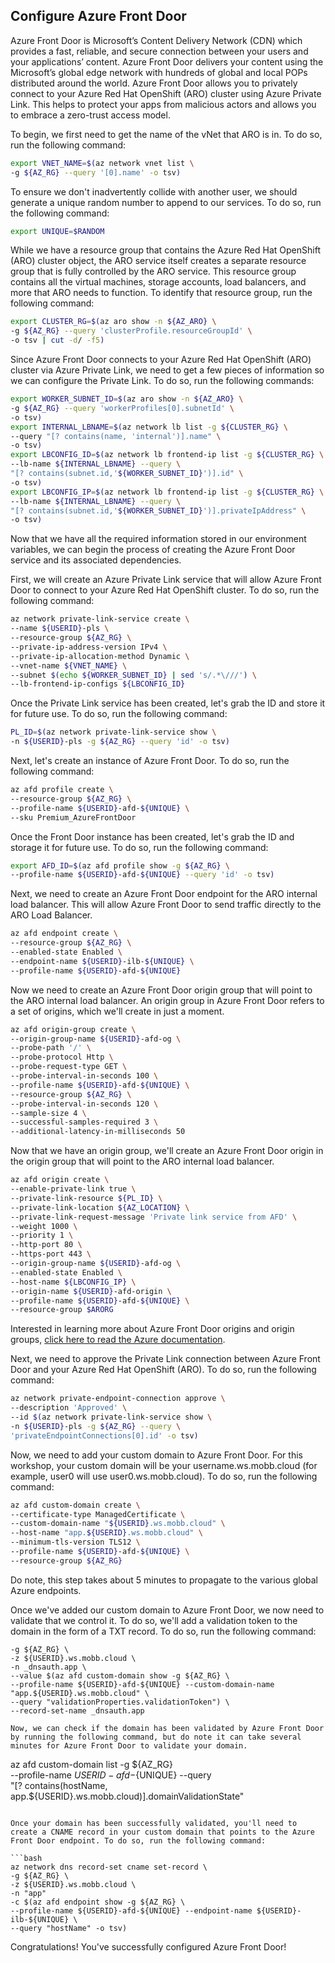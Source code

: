 ## Configure Azure Front Door

Azure Front Door is Microsoft’s Content Delivery Network (CDN) which provides a fast, reliable, and secure connection between your users and your applications’ content. Azure Front Door delivers your content using the Microsoft’s global edge network with hundreds of global and local POPs distributed around the world. Azure Front Door allows you to privately connect to your Azure Red Hat OpenShift (ARO) cluster using Azure Private Link. This helps to protect your apps from malicious actors and allows you to embrace a zero-trust access model.

To begin, we first need to get the name of the vNet that ARO is in. To do so, run the following command:

```bash
export VNET_NAME=$(az network vnet list \
-g ${AZ_RG} --query '[0].name' -o tsv)
```

To ensure we don't inadvertently collide with another user, we should generate a unique random number to append to our services. To do so, run the following command:

```bash
export UNIQUE=$RANDOM
```

While we have a resource group that contains the Azure Red Hat OpenShift (ARO) cluster object, the ARO service itself creates a separate resource group that is fully controlled by the ARO service. This resource group contains all the virtual machines, storage accounts, load balancers, and more that ARO needs to function. To identify that resource group, run the following command:

```bash
export CLUSTER_RG=$(az aro show -n ${AZ_ARO} \
-g ${AZ_RG} --query 'clusterProfile.resourceGroupId' \
-o tsv | cut -d/ -f5)
```

Since Azure Front Door connects to your Azure Red Hat OpenShift (ARO) cluster via Azure Private Link, we need to get a few pieces of information so we can configure the Private Link. To do so, run the following commands:

```bash
export WORKER_SUBNET_ID=$(az aro show -n ${AZ_ARO} \
-g ${AZ_RG} --query 'workerProfiles[0].subnetId' \
-o tsv)
export INTERNAL_LBNAME=$(az network lb list -g ${CLUSTER_RG} \
--query "[? contains(name, 'internal')].name" \
-o tsv)
export LBCONFIG_ID=$(az network lb frontend-ip list -g ${CLUSTER_RG} \
--lb-name ${INTERNAL_LBNAME} --query \
"[? contains(subnet.id,'${WORKER_SUBNET_ID}')].id" \
-o tsv)
export LBCONFIG_IP=$(az network lb frontend-ip list -g ${CLUSTER_RG} \
--lb-name ${INTERNAL_LBNAME} --query \
"[? contains(subnet.id,'${WORKER_SUBNET_ID}')].privateIpAddress" \
-o tsv)
```

Now that we have all the required information stored in our environment variables, we can begin the process of creating the Azure Front Door service and its associated dependencies.

First, we will create an Azure Private Link service that will allow Azure Front Door to connect to your Azure Red Hat OpenShift cluster. To do so, run the following command:

```bash
az network private-link-service create \
--name ${USERID}-pls \
--resource-group ${AZ_RG} \
--private-ip-address-version IPv4 \
--private-ip-allocation-method Dynamic \
--vnet-name ${VNET_NAME} \
--subnet $(echo ${WORKER_SUBNET_ID} | sed 's/.*\///') \
--lb-frontend-ip-configs ${LBCONFIG_ID}
```

Once the Private Link service has been created, let's grab the ID and store it for future use. To do so, run the following command:

```bash
PL_ID=$(az network private-link-service show \
-n ${USERID}-pls -g ${AZ_RG} --query 'id' -o tsv)
```

Next, let's create an instance of Azure Front Door. To do so, run the following command:

```bash
az afd profile create \
--resource-group ${AZ_RG} \
--profile-name ${USERID}-afd-${UNIQUE} \
--sku Premium_AzureFrontDoor
```

Once the Front Door instance has been created, let's grab the ID and storage it for future use. To do so, run the following command: 

```bash
export AFD_ID=$(az afd profile show -g ${AZ_RG} \
--profile-name ${USERID}-afd-${UNIQUE} --query 'id' -o tsv)
```

Next, we need to create an Azure Front Door endpoint for the ARO internal load balancer. This will allow Azure Front Door to send traffic directly to the ARO Load Balancer.

```bash
az afd endpoint create \
--resource-group ${AZ_RG} \
--enabled-state Enabled \
--endpoint-name ${USERID}-ilb-${UNIQUE} \
--profile-name ${USERID}-afd-${UNIQUE}
```

Now we need to create an Azure Front Door origin group that will point to the ARO internal load balancer. An origin group in Azure Front Door refers to a set of origins, which we'll create in just a moment. 

```bash
az afd origin-group create \
--origin-group-name ${USERID}-afd-og \
--probe-path '/' \
--probe-protocol Http \
--probe-request-type GET \
--probe-interval-in-seconds 100 \
--profile-name ${USERID}-afd-${UNIQUE} \
--resource-group ${AZ_RG} \
--probe-interval-in-seconds 120 \
--sample-size 4 \
--successful-samples-required 3 \
--additional-latency-in-milliseconds 50
```

Now that we have an origin group, we'll create an Azure Front Door origin in the origin group that will point to the ARO internal load balancer.

```bash
az afd origin create \
--enable-private-link true \
--private-link-resource ${PL_ID} \
--private-link-location ${AZ_LOCATION} \
--private-link-request-message 'Private link service from AFD' \
--weight 1000 \
--priority 1 \
--http-port 80 \
--https-port 443 \
--origin-group-name ${USERID}-afd-og \
--enabled-state Enabled \
--host-name ${LBCONFIG_IP} \
--origin-name ${USERID}-afd-origin \
--profile-name ${USERID}-afd-${UNIQUE} \
--resource-group $ARORG
```

Interested in learning more about Azure Front Door origins and origin groups, [click here to read the Azure documentation](https://learn.microsoft.com/en-us/azure/frontdoor/origin?pivots=front-door-standard-premium). 

Next, we need to approve the Private Link connection between Azure Front Door and your Azure Red Hat OpenShift (ARO). To do so, run the following command:

```bash
az network private-endpoint-connection approve \
--description 'Approved' \
--id $(az network private-link-service show \
-n ${USERID}-pls -g ${AZ_RG} --query \
'privateEndpointConnections[0].id' -o tsv)
```

Now, we need to add your custom domain to Azure Front Door. For this workshop, your custom domain will be your username.ws.mobb.cloud (for example, user0 will use user0.ws.mobb.cloud). To do so, run the following command:

```bash
az afd custom-domain create \
--certificate-type ManagedCertificate \
--custom-domain-name "${USERID}.ws.mobb.cloud" \
--host-name "app.${USERID}.ws.mobb.cloud" \
--minimum-tls-version TLS12 \
--profile-name ${USERID}-afd-${UNIQUE} \
--resource-group ${AZ_RG}
```

Do note, this step takes about 5 minutes to propagate to the various global Azure endpoints. 

Once we've added our custom domain to Azure Front Door, we now need to validate that we control it. To do so, we'll add a validation token to the domain in the form of a TXT record. To do so, run the following command:

```az network dns record-set txt add-record \
-g ${AZ_RG} \
-z ${USERID}.ws.mobb.cloud \
-n _dnsauth.app \
--value $(az afd custom-domain show -g ${AZ_RG} \
--profile-name ${USERID}-afd-${UNIQUE} --custom-domain-name "app.${USERID}.ws.mobb.cloud" \
--query "validationProperties.validationToken") \
--record-set-name _dnsauth.app

Now, we can check if the domain has been validated by Azure Front Door by running the following command, but do note it can take several minutes for Azure Front Door to validate your domain. 

```
az afd custom-domain list -g ${AZ_RG} \
--profile-name ${USERID}-afd-${UNIQUE} --query \
"[? contains(hostName, app.${USERID}.ws.mobb.cloud)].domainValidationState"
```

Once your domain has been successfully validated, you'll need to create a CNAME record in your custom domain that points to the Azure Front Door endpoint. To do so, run the following command:

```bash
az network dns record-set cname set-record \
-g ${AZ_RG} \
-z ${USERID}.ws.mobb.cloud \
-n "app" 
-c $(az afd endpoint show -g ${AZ_RG} \
--profile-name ${USERID}-afd-${UNIQUE} --endpoint-name ${USERID}-ilb-${UNIQUE} \
--query "hostName" -o tsv)
```

Congratulations! You've successfully configured Azure Front Door! 